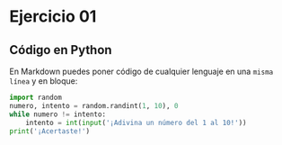 # Ejercicio 01

## Código en Python

En Markdown puedes poner código de cualquier lenguaje en una ```misma línea``` y en bloque:

```python
import random
numero, intento = random.randint(1, 10), 0
while numero != intento:
    intento = int(input('¡Adivina un número del 1 al 10!'))
print('¡Acertaste!')
```
